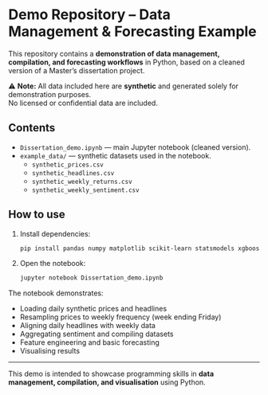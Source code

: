 # Demo Repository – Data Management & Forecasting Example

This repository contains a **demonstration of data management, compilation, and forecasting workflows** in Python, based on a cleaned version of a Master’s dissertation project.

⚠️ **Note:** All data included here are **synthetic** and generated solely for demonstration purposes.  
No licensed or confidential data are included.

## Contents
- `Dissertation_demo.ipynb` — main Jupyter notebook (cleaned version).  
- `example_data/` — synthetic datasets used in the notebook.  
  - `synthetic_prices.csv`  
  - `synthetic_headlines.csv`  
  - `synthetic_weekly_returns.csv`  
  - `synthetic_weekly_sentiment.csv`  

## How to use
1. Install dependencies:  
   ```bash
   pip install pandas numpy matplotlib scikit-learn statsmodels xgboost
   ```
2. Open the notebook:  
   ```bash
   jupyter notebook Dissertation_demo.ipynb
   ```

The notebook demonstrates:
- Loading daily synthetic prices and headlines  
- Resampling prices to weekly frequency (week ending Friday)  
- Aligning daily headlines with weekly data  
- Aggregating sentiment and compiling datasets  
- Feature engineering and basic forecasting  
- Visualising results  

---
This demo is intended to showcase programming skills in **data management, compilation, and visualisation** using Python.
